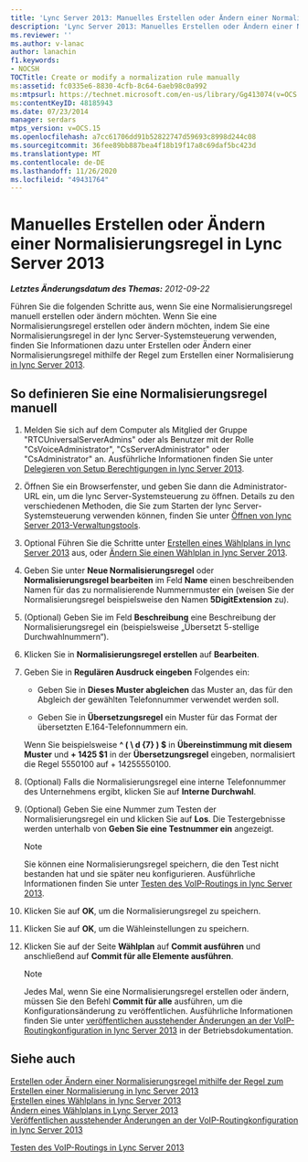 ```yaml
---
title: 'Lync Server 2013: Manuelles Erstellen oder Ändern einer Normalisierungsregel'
description: 'Lync Server 2013: Manuelles Erstellen oder Ändern einer Normalisierungsregel'
ms.reviewer: ''
ms.author: v-lanac
author: lanachin
f1.keywords:
- NOCSH
TOCTitle: Create or modify a normalization rule manually
ms:assetid: fc0335e6-8830-4cfb-8c64-6aeb98c0a992
ms:mtpsurl: https://technet.microsoft.com/en-us/library/Gg413074(v=OCS.15)
ms:contentKeyID: 48185943
ms.date: 07/23/2014
manager: serdars
mtps_version: v=OCS.15
ms.openlocfilehash: a7cc61706dd91b52822747d59693c8998d244c08
ms.sourcegitcommit: 36fee89bb887bea4f18b19f17a8c69daf5bc423d
ms.translationtype: MT
ms.contentlocale: de-DE
ms.lasthandoff: 11/26/2020
ms.locfileid: "49431764"
---
```

# <a name="create-or-modify-a-normalization-rule-manually-in-lync-server-2013"></a>Manuelles Erstellen oder Ändern einer Normalisierungsregel in Lync Server 2013

<div data-xmlns="http://www.w3.org/1999/xhtml">

<div class="topic" data-xmlns="http://www.w3.org/1999/xhtml" data-msxsl="urn:schemas-microsoft-com:xslt" data-cs="https://msdn.microsoft.com/">

<div data-asp="https://msdn2.microsoft.com/asp">



</div>

<div id="mainSection">

<div id="mainBody">

<span> </span>

_**Letztes Änderungsdatum des Themas:** 2012-09-22_

Führen Sie die folgenden Schritte aus, wenn Sie eine Normalisierungsregel manuell erstellen oder ändern möchten. Wenn Sie eine Normalisierungsregel erstellen oder ändern möchten, indem Sie eine Normalisierungsregel in der lync Server-Systemsteuerung verwenden, finden Sie Informationen dazu unter Erstellen oder Ändern einer Normalisierungsregel mithilfe der Regel zum Erstellen einer Normalisierung [in lync Server 2013](lync-server-2013-create-or-modify-a-normalization-rule-by-using-build-a-normalization-rule.md).

<div>

## <a name="to-define-a-normalization-rule-manually"></a>So definieren Sie eine Normalisierungsregel manuell

1.  Melden Sie sich auf dem Computer als Mitglied der Gruppe "RTCUniversalServerAdmins" oder als Benutzer mit der Rolle "CsVoiceAdministrator", "CsServerAdministrator" oder "CsAdministrator" an. Ausführliche Informationen finden Sie unter [Delegieren von Setup Berechtigungen in lync Server 2013](lync-server-2013-delegate-setup-permissions.md).

2.  Öffnen Sie ein Browserfenster, und geben Sie dann die Administrator-URL ein, um die lync Server-Systemsteuerung zu öffnen. Details zu den verschiedenen Methoden, die Sie zum Starten der lync Server-Systemsteuerung verwenden können, finden Sie unter [Öffnen von lync Server 2013-Verwaltungstools](lync-server-2013-open-lync-server-administrative-tools.md).

3.  Optional Führen Sie die Schritte unter [Erstellen eines Wählplans in lync Server 2013](lync-server-2013-create-a-dial-plan.md) aus, oder [Ändern Sie einen Wählplan in lync Server 2013](lync-server-2013-modify-a-dial-plan.md).

4.  Geben Sie unter **Neue Normalisierungsregel** oder **Normalisierungsregel bearbeiten** im Feld **Name** einen beschreibenden Namen für das zu normalisierende Nummernmuster ein (weisen Sie der Normalisierungsregel beispielsweise den Namen **5DigitExtension** zu).

5.  (Optional) Geben Sie im Feld **Beschreibung** eine Beschreibung der Normalisierungsregel ein (beispielsweise „Übersetzt 5-stellige Durchwahlnummern“).

6.  Klicken Sie in **Normalisierungsregel erstellen** auf **Bearbeiten**.

7.  Geben Sie in **Regulären Ausdruck eingeben** Folgendes ein:
    
      - Geben Sie in **Dieses Muster abgleichen** das Muster an, das für den Abgleich der gewählten Telefonnummer verwendet werden soll.
    
      - Geben Sie in **Übersetzungsregel** ein Muster für das Format der übersetzten E.164-Telefonnummern ein.
    
    Wenn Sie beispielsweise **^ ( \\ d {7} ) $** in **Übereinstimmung mit diesem Muster** und **+ 1425 $1** in der **Übersetzungsregel** eingeben, normalisiert die Regel 5550100 auf + 14255550100.

8.  (Optional) Falls die Normalisierungsregel eine interne Telefonnummer des Unternehmens ergibt, klicken Sie auf **Interne Durchwahl**.

9.  (Optional) Geben Sie eine Nummer zum Testen der Normalisierungsregel ein und klicken Sie auf **Los**. Die Testergebnisse werden unterhalb von **Geben Sie eine Testnummer ein** angezeigt.
    
    <div>
    

    > [!NOTE]  
    > Sie können eine Normalisierungsregel speichern, die den Test nicht bestanden hat und sie später neu konfigurieren. Ausführliche Informationen finden Sie unter <A href="lync-server-2013-test-voice-routing.md">Testen des VoIP-Routings in lync Server 2013</A>.

    
    </div>

10. Klicken Sie auf **OK**, um die Normalisierungsregel zu speichern.

11. Klicken Sie auf **OK**, um die Wähleinstellungen zu speichern.

12. Klicken Sie auf der Seite **Wählplan** auf **Commit ausführen** und anschließend auf **Commit für alle Elemente ausführen**.
    
    <div>
    

    > [!NOTE]  
    > Jedes Mal, wenn Sie eine Normalisierungsregel erstellen oder ändern, müssen Sie den Befehl <STRONG>Commit für alle</STRONG> ausführen, um die Konfigurationsänderung zu veröffentlichen. Ausführliche Informationen finden Sie unter <A href="lync-server-2013-publish-pending-changes-to-the-voice-routing-configuration.md">veröffentlichen ausstehender Änderungen an der VoIP-Routingkonfiguration in lync Server 2013</A> in der Betriebsdokumentation.

    
    </div>

</div>

<div>

## <a name="see-also"></a>Siehe auch


[Erstellen oder Ändern einer Normalisierungsregel mithilfe der Regel zum Erstellen einer Normalisierung in lync Server 2013](lync-server-2013-create-or-modify-a-normalization-rule-by-using-build-a-normalization-rule.md)  
[Erstellen eines Wählplans in lync Server 2013](lync-server-2013-create-a-dial-plan.md)  
[Ändern eines Wählplans in Lync Server 2013](lync-server-2013-modify-a-dial-plan.md)  
[Veröffentlichen ausstehender Änderungen an der VoIP-Routingkonfiguration in lync Server 2013](lync-server-2013-publish-pending-changes-to-the-voice-routing-configuration.md)  


[Testen des VoIP-Routings in Lync Server 2013](lync-server-2013-test-voice-routing.md)  
  

</div>

</div>

<span> </span>

</div>

</div>

</div>

